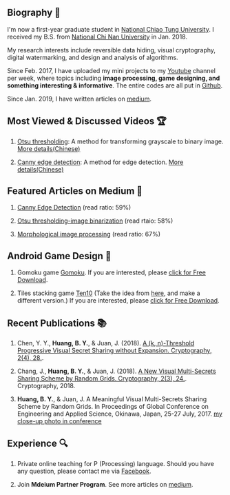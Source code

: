 ## Biography 🏃
I'm now a first-year graduate student in [National Chiao Tung University](https://www.nctu.edu.tw/). I received my B.S. from [National Chi Nan University](https://www.ncnu.edu.tw/ncnuweb/) in Jan. 2018.

My research interests include reversible data hiding, visual cryptography, digital watermarking, and design and analysis of algorithms.

Since Feb. 2017, I have uploaded my mini projects to my [Youtube](https://www.youtube.com/channel/UCmVQun_KSwvPnRBDWSX8gRw/featured) channel per week, where topics including **image processing, game designing, and something interesting & informative**. The entire codes are all put in [Github](https://github.com/hbyacademic).  

Since Jan. 2019, I have written articles on [medium](https://medium.com/@hbyacademic).
 
## Most Viewed & Discussed Videos 🏆
1. [Otsu thresholding](https://www.youtube.com/watch?v=Ofi1Fn18YLc): A method for transforming grayscale to binary image.
    [More details(Chinese)](http://idiot3838.pixnet.net/blog/post/193557941)
    
2. [Canny edge detection](https://www.youtube.com/watch?v=PtSgA19sC5g): A method for edge detection.
    [More details(Chinese)](http://idiot3838.pixnet.net/blog/post/194161931)
    
## Featured Articles on Medium 📝
1. [Canny Edge Detection](https://link.medium.com/m5NWuctkPT) (read ratio: 59%)

2. [Otsu thresholding-image binarization](https://link.medium.com/mbpzQNCkPT) (read rtaio: 58%)

3. [Morphological image processing](https://link.medium.com/I9R0YPIkPT) (read ratio: 67%)

## Android Game Design 🎰
1. Gomoku game [Gomoku](https://www.youtube.com/watch?v=txSBV9NB2jY&list=PLrJ7yjuOYajyP0xfXO_o5Yeg5oD166rHy&index=2). If you are interested, please [click for Free Download](https://drive.google.com/file/d/1hlP6hGWQr4xCbWzoDb1qyCyaR0A1jN_L/view?usp=drivesdk&fbclid=IwAR0duTs0Jfvd7oOs42axEvpj5Im-CM0x7eMwGX9kPpE4gnwpW4WwNRK1BSU).

2. Tiles stacking game [Ten10](https://www.youtube.com/watch?v=-c3Kcaj54Ik&list=PLrJ7yjuOYajyP0xfXO_o5Yeg5oD166rHy&index=1) (Take the idea from [here](http://twenty.frenchguys.net/), and make a different version.) If you are interested, please [click for Free Download](https://drive.google.com/file/d/1jQRHxUpcWNspix_fs3SknCq02-IrjFMg/view?fbclid=IwAR2jkrvg2wLUjjrJ6wgndkns92t5_6lz7U4-9z_iWoFpWIDbQavTKagAXuk).

## Recent Publications 📚
1. Chen, Y. Y., **Huang, B. Y.**, & Juan, J. (2018). [A (k, n)-Threshold Progressive Visual Secret Sharing without Expansion. Cryptography, 2(4), 28.](https://www.mdpi.com/2410-387X/2/4/28). 

2. Chang, J., **Huang, B. Y.**, & Juan, J. (2018). [A New Visual Multi-Secrets Sharing Scheme by Random Grids. Cryptography, 2(3), 24.](https://www.mdpi.com/2410-387X/2/3/24). Cryptography, 2018.

3. **Huang, B. Y.**, & Juan, J. A Meaningful Visual Multi-Secrets Sharing Scheme by Random Grids. In Proceedings of Global Conference on Engineering and Applied Science, Okinawa, Japan, 25-27 July, 2017. [my close-up photo in conference](https://www.facebook.com/higher.education.forum/photos/a.1557668754257321/1557675207590009/?type=3&theater)

## Experience 🔍
1. Private online teaching for P (Processing) language. Should you have any question, please contact me via [Facebook](https://www.facebook.com/HBY.academic).

2. Join **Mdeium Partner Program**. See more articles on [medium](https://medium.com/@hbyacademic).
